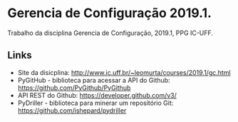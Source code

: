 # Gerencia de Configuração 2019.1.
Trabalho da disciplina Gerencia de Configuração, 2019.1, PPG IC-UFF.

## Links
* Site da disicplina: http://www.ic.uff.br/~leomurta/courses/2019.1/gc.html
* PyGitHub - biblioteca para acessar a API do Github: https://github.com/PyGithub/PyGithub
* API REST do Github: https://developer.github.com/v3/
* PyDriller - biblioteca para minerar um repositório Git: https://github.com/ishepard/pydriller
